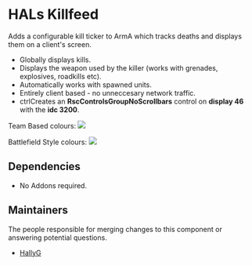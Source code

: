 # HALs Killfeed
Adds a configurable kill ticker to ArmA which tracks deaths and displays them on a client's screen.
- Globally displays kills.
- Displays the weapon used by the killer (works with grenades, explosives, roadkills etc).
- Automatically works with spawned units.
- Entirely client based - no unneccesary network traffic.
- ctrlCreates an **RscControlsGroupNoScrollbars** control on **display 46** with the **idc 3200**.

Team Based colours:
![](https://i.imgur.com/EXL168R.jpg)

Battlefield Style colours:
![](https://i.imgur.com/nd66OCR.jpg)

## Dependencies
- No Addons required.

## Maintainers
The people responsible for merging changes to this component or answering potential questions.
* [HallyG](https://github.com/HallyG)
